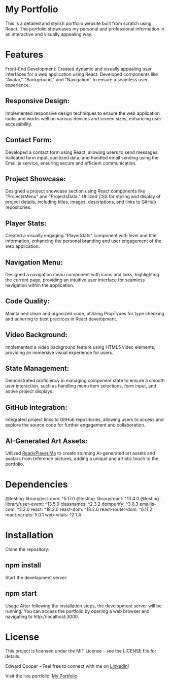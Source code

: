 # My Portfolio
This is a detailed and stylish portfolio website built from scratch using React. The portfolio showcases my personal and professional information in an interactive and visually appealing way.

# Features
Front-End Development: Created dynamic and visually appealing user interfaces for a web application using React. Developed components like "Avatar," "Background," and "Navigation" to ensure a seamless user experience.

## Responsive Design: 
Implemented responsive design techniques to ensure the web application looks and works well on various devices and screen sizes, enhancing user accessibility.

## Contact Form: 
Developed a contact form using React, allowing users to send messages. Validated form input, sanitized data, and handled email sending using the Email.js service, ensuring secure and efficient communication.

## Project Showcase: 
Designed a project showcase section using React components like "ProjectsMenu" and "ProjectsData." Utilized CSS for styling and display of project details, including titles, images, descriptions, and links to GitHub repositories.

## Player Stats: 
Created a visually engaging "PlayerStats" component with level and title information, enhancing the personal branding and user engagement of the web application.

## Navigation Menu: 
Designed a navigation menu component with icons and links, highlighting the current page, providing an intuitive user interface for seamless navigation within the application.

## Code Quality: 
Maintained clean and organized code, utilizing PropTypes for type checking and adhering to best practices in React development.

## Video Background: 
Implemented a video background feature using HTML5 video elements, providing an immersive visual experience for users.

## State Management: 
Demonstrated proficiency in managing component state to ensure a smooth user interaction, such as handling menu item selections, form input, and active project displays.

## GitHub Integration: 
Integrated project links to GitHub repositories, allowing users to access and explore the source code for further engagement and collaboration.

## AI-Generated Art Assets: 
Utilized [ReadyPlayer.Me](https://readyplayer.me/) to create stunning AI-generated art assets and avatars from reference pictures, adding a unique and artistic touch to the portfolio.

# Dependencies
@testing-library/jest-dom: ^5.17.0
@testing-library/react: ^13.4.0
@testing-library/user-event: ^13.5.0
classnames: ^2.3.2
dompurify: ^3.0.3
emailjs-com: ^3.2.0
react: ^18.2.0
react-dom: ^18.2.0
react-router-dom: ^6.11.2
react-scripts: 5.0.1
web-vitals: ^2.1.4
# Installation
Clone the repository:


## npm install
Start the development server:

## npm start
Usage
After following the installation steps, the development server will be running. You can access the portfolio by opening a web browser and navigating to http://localhost:3000.
# License
This project is licensed under the MIT License - see the LICENSE file for details.

Edward Cooper - Feel free to connect with me on [LinkedIn](https://www.linkedin.com/in/edwardcooperii/)!

Visit the live portfolio: [My Portfolio](https://edwardcoopers-portfolio.netlify.app/)
